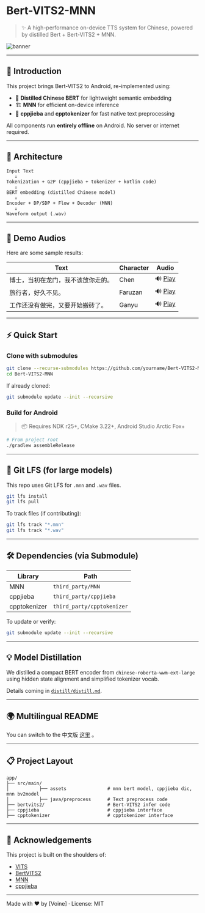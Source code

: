 # Bert-VITS2-MNN

> ✨ A high-performance on-device TTS system for Chinese, powered by distilled Bert + Bert-VITS2 + MNN.

![banner](assets/banner.png) <!-- 可以替成你的页面图 -->

---

## 🧠 Introduction

This project brings Bert-VITS2 to Android, re-implemented using:

- 🧠 **Distilled Chinese BERT** for lightweight semantic embedding
- 🏗 **MNN** for efficient on-device inference
- 🧹 **cppjieba** and **cpptokenizer** for fast native text preprocessing

All components run **entirely offline** on Android. No server or internet required.

---

## 🔬 Architecture

```
Input Text
   ↓
Tokenization + G2P (cppjieba + tokenizer + kotlin code)
   ↓
BERT embedding (distilled Chinese model)
   ↓
Encoder + DP/SDP + Flow + Decoder (MNN)
   ↓
Waveform output (.wav)
```

---

## 🎵 Demo Audios

Here are some sample results:

| Text               | Character | Audio                                      |
|--------------------|-----------|--------------------------------------------|
| 博士，当初在龙门，我不该放你走的。  | Chen      | 🔊 [Play](./wav_sample/output_chen.wav)    |
| 旅行者，好久不见。          | Faruzan   | 🔊 [Play](./wav_sample/output_faruzan.wav) |
| 工作还没有做完，又要开始搬砖了。   | Ganyu     | 🔊 [Play](./wav_sample/output_ganyu.wav)   |

---

## ⚡ Quick Start

### Clone with submodules

```bash
git clone --recurse-submodules https://github.com/yourname/Bert-VITS2-MNN.git
cd Bert-VITS2-MNN
```

If already cloned:

```bash
git submodule update --init --recursive
```

### Build for Android

> 📦 Requires NDK r25+, CMake 3.22+, Android Studio Arctic Fox+

```bash
# From project root
./gradlew assembleRelease
```

---

## 🛁 Git LFS (for large models)

This repo uses Git LFS for `.mnn` and `.wav` files.

```bash
git lfs install
git lfs pull
```

To track files (if contributing):

```bash
git lfs track "*.mnn"
git lfs track "*.wav"
```

---

## 🛠️ Dependencies (via Submodule)

| Library | Path |
|---------|------|
| MNN     | `third_party/MNN` |
| cppjieba| `third_party/cppjieba` |
| cpptokenizer | `third_party/cpptokenizer` |

To update or verify:

```bash
git submodule update --init --recursive
```

---

## 💡 Model Distillation

We distilled a compact BERT encoder from `chinese-roberta-wwm-ext-large` using hidden state alignment and simplified tokenizer vocab.

Details coming in [`distill/distill.md`](distill/distill.md).

---

## 🌍 Multilingual README

You can switch to the 中文版 [这里](README.zh.md) 。

---

## 📋 Project Layout

```
app/
├── src/main/                 
│           ├── assets               # mnn bert model, cppjieba dic, mnn bv2model
│           ├── java/preprocess      # Text preprocess code
├── bertvits2/                       # Bert-VITS2 infer code
├── cppjieba                         # cppjieba interface 
├── cpptokenizer                     # cpptokenizer interface

```

---

## 🙌 Acknowledgements

This project is built on the shoulders of:

- [VITS](https://github.com/jaywalnut310/vits)
- [BertVITS2](https://github.com/fishaudio/Bert-VITS2)
- [MNN](https://github.com/alibaba/MNN)
- [cppjieba](https://github.com/yanyiwu/cppjieba)

---

Made with ❤️ by [Voine] · License: MIT
